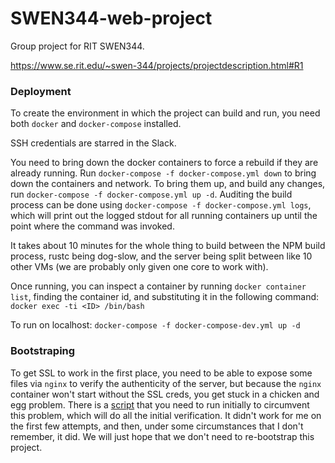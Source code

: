 # SWEN344-web-project
Group project for RIT SWEN344.

https://www.se.rit.edu/~swen-344/projects/projectdescription.html#R1


### Deployment

To create the environment in which the project can build and run, you need both `docker` and `docker-compose` installed.

SSH credentials are starred in the Slack.

You need to bring down the docker containers to force a rebuild if they are already running.
Run `docker-compose -f docker-compose.yml down` to bring down the containers and network.
To bring them up, and build any changes, run `docker-compose -f docker-compose.yml up -d`.
Auditing the build process can be done using `docker-compose -f docker-compose.yml logs`, which will print out the logged stdout for all running containers up until the point where the command was invoked.

It takes about 10 minutes for the whole thing to build between the NPM build process, rustc being dog-slow, and the server being split between like 10 other VMs (we are probably only given one core to work with).

Once running, you can inspect a container by running `docker container list`, finding the container id, and substituting it in the following command: `docker exec -ti <ID> /bin/bash`

To run on localhost:
`docker-compose -f docker-compose-dev.yml up -d`


### Bootstraping

To get SSL to work in the first place, you need to be able to expose some files via `nginx` to verify the authenticity of the server, but because the `nginx` container won't start without the SSL creds, you get stuck in a chicken and egg problem.
There is a [script](https://github.com/hgzimmerman/SWEN344-web-project/blob/master/init-letsencrypt.sh) that you need to run initially to circumvent this problem, which will do all the initial verification. 
It didn't work for me on the first few attempts, and then, under some circumstances that I don't remember, it did.
We will just hope that we don't need to re-bootstrap this project.
